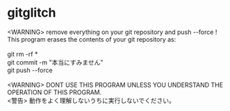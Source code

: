gitglitch
=========

&lt;WARNING> remove everything on your git repository and push --force !
<br/>
This program erases the contents of your git repository as:<br/>
<br/>
git rm -rf *<br/>
git commit -m "本当にすみません"<br/>
git push --force<br/>
<br/>
&lt;WARNING> DONT USE THIS PROGRAM UNLESS YOU UNDERSTAND THE OPERATION OF THIS PROGRAM.<br/>
&lt;警告> 動作をよく理解しないうちに実行しないでください。<br/>

